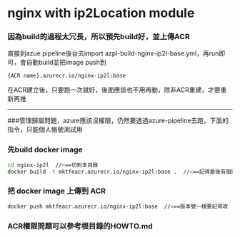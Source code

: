 # nginx with ip2Location module

### 因為build的過程太冗長，所以預先build好，並上傳ACR

直接到azue pipeline後台去import azpl-build-nginx-ip2l-base.yml，再run即可，會自動build並把image push到 

```
{ACR name}.azurecr.io/nginx-ip2l:base
```

在ACR建立後，只要跑一次就好，後面應該也不用再動，除非ACR重建，才要重新再推


---

###管理歸屬問題，azure應該沒權限，仍然要透過azure-pipeline去跑，下面的指令，只能個人帳號測試用

### 先build docker image

```sh
cd nginx-ip2l  //<==切到本目錄
docker build -t mktfeacr.azurecr.io/nginx-ip2l:base .  //<==記得最後有個點，版本號記得改
```

### 把 docker image 上傳到 ACR

```sh
docker push mktfeacr.azurecr.io/nginx-ip2l:base  //<==版本號一樣要記得改
```

### ACR權限問題可以參考根目錄的HOWTO.md
